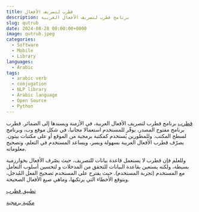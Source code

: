 ```yaml
---
title: قطرب لتصريف الأفعال
description: برنامج قطرب لتصريف الأفعال العربية
slug: qutrub
date: 2024-08-28 00:00:00+0000
image: qutrub.jpeg
categories:
  - Software
  - Mobile
  - Library
languages:
  - Arabic
tags:
  - arabic verb
  - conjugation
  - NLP library
  - Arabic language
  - Open Source
  - Python
---
```


[قطرب](https://qutrub.arabeyes.org)  برنامج قطرب لتصريف الأفعال العربية، في الأزمنة ويسندها إلى الضمائر.
قطرب برنامج مفتوح المصدر، يوفّر للمستخدم استعمالا مجانيا، في شكل موقع وب، وبرنامج لسطح المكتب.
وللمطورين يُستخدم كمكتبة برمجية من الموقع أو على مكتبات بيثون.
يصرّف قطرب الأفعال العربية بسهولة ويسر، ويساعد المستخدم في التعلم، وتصحيح معلوماته.

وللعلم فإن قطرب لا يستعمل قاعدة بيانات للتصريف، حيث يصّرف الأفعال بخوارزمية بسيطة، ولكنه يستعين بقاعدة البيانات للتحقق من المدخلات و لتحسين أسلوب التعامل مع المستخدم (تجربة المستخدم). حيث يقترح على المستخدم تصحيح الفعل المُدخل، ويتوقع الأخطاء التي يرتكبها، وماهي صيغ الأفعال الصحيحة.

[تطبيق قطرب](https://play.google.com/store/apps/details?id=com.tahadz.qutrubapp)

[مكتبة برمجية](https://pypi.org/project/libqutrub/)
